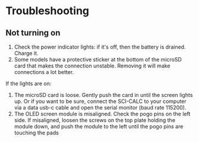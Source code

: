 # Troubleshooting
## Not turning on

1. Check the power indicator lights: if it's off, then the battery is drained. Charge it.
2. Some models have a protective sticker at the bottom of the microSD card that makes the connection unstable. Removing it will make connections a lot better.

If the lights are on:
1. The microSD card is loose. Gently push the card in until the screen lights up. Or if you want to be sure, connect the SCI-CALC to your computer via a data usb-c cable and open the serial monitor (baud rate 115200). 
2. The OLED screen module is misaligned. Check the pogo pins on the left side. If misaligned, loosen the screws on the top plate holding the module down, and push the module to the left until the pogo pins are touching the pads
